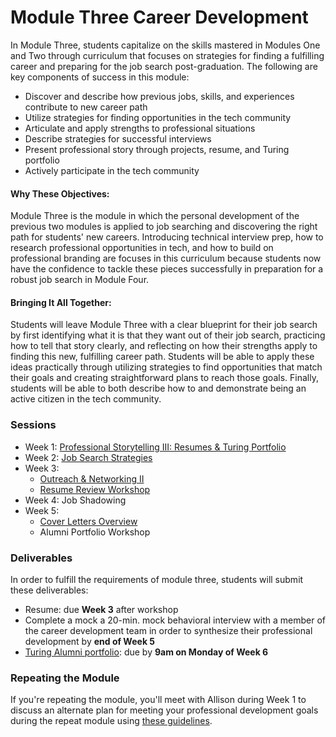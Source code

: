 # Module Three Career Development

In Module Three, students capitalize on the skills mastered in Modules One and Two through curriculum that focuses on strategies for finding a fulfilling career and preparing for the job search post-graduation. The following are key components of success in this module:

* Discover and describe how previous jobs, skills, and experiences contribute to new career path
* Utilize strategies for finding opportunities in the tech community
* Articulate and apply strengths to professional situations
* Describe strategies for successful interviews
* Present professional story through projects, resume, and Turing portfolio
* Actively participate in the tech community

#### Why These Objectives:
Module Three is the module in which the personal development of the previous two modules is applied to job searching and discovering the right path for students' new careers. Introducing technical interview prep, how to research professional opportunities in tech, and how to build on professional branding are focuses in this curriculum because students now have the confidence to tackle these pieces successfully in preparation for a robust job search in Module Four.

#### Bringing It All Together:
Students will leave Module Three with a clear blueprint for their job search by first identifying what it is that they want out of their job search, practicing how to tell that story clearly, and reflecting on how their strengths apply to finding this new, fulfilling career path. Students will be able to apply these ideas practically through utilizing strategies to find opportunities that match their goals and creating straightforward plans to reach those goals. Finally, students will be able to both describe how to and demonstrate being an active citizen in the tech community.

### Sessions

* Week 1: [Professional Storytelling III: Resumes & Turing Portfolio](https://github.com/turingschool/career-development-curriculum/blob/master/module_three/professional_storytelling_iii.md)
* Week 2: [Job Search Strategies](https://github.com/turingschool/career-development-curriculum/blob/master/module_three/job_search_strategies.md)
* Week 3:
   * [Outreach & Networking II](https://github.com/turingschool/career-development-curriculum/blob/master/module_three/outreach_networking_ii.md)
   * [Resume Review Workshop](https://github.com/turingschool/career-development-curriculum/blob/master/module_three/m3_resume_review.md)
* Week 4: Job Shadowing
* Week 5: 
   * [Cover Letters Overview](https://github.com/turingschool/career-development-curriculum/blob/master/module_three/cover_letters_overview.md)
   * Alumni Portfolio Workshop

### Deliverables
In order to fulfill the requirements of module three, students will submit these deliverables:
* Resume: due **Week 3** after workshop
* Complete a mock a 20-min. mock behavioral interview with a member of the career development team in order to synthesize their professional development by **end of Week 5**
* [Turing Alumni portfolio](https://alumni.turing.io): due by **9am on Monday of Week 6**

### Repeating the Module
If you're repeating the module, you'll meet with Allison during Week 1 to discuss an alternate plan for meeting your professional development goals during the repeat module using [these guidelines](https://github.com/turingschool/career-development-curriculum/blob/master/module_three/m3_repeat_plan.md). 
